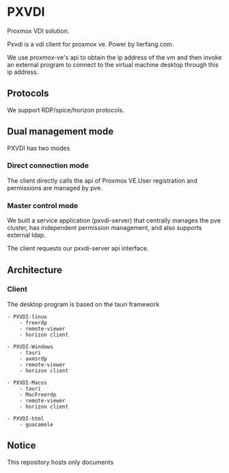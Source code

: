 # PXVDI
Proxmox VDI solution.

Pxvdi is a vdi client for proxmox ve. Power by lierfang.com.

We use proxmox-ve's api to obtain the ip address of the vm and then invoke an external program to connect to the virtual machine desktop through this ip address.

## Protocols
We support RDP/spice/horizon protocols.



## Dual management mode

PXVDI has two modes

### Direct connection mode

The client directly calls the api of Proxmox VE.User registration and permissions are managed by pve.

### Master control mode

We built a service application (pxvdi-server) that centrally manages the pve cluster, has independent permission management, and also supports external ldap.

The client requests our pxvdi-server api interface.

## Architecture

### Client

The desktop program is based on the tauri framework

    - PXVDI-linux
        - freerdp
        - remote-viewer
        - horizon client

    - PXVDI-Windows
        - tauri 
        - axmsrdp
        - remote-viewer
        - horizon client

    - PXVDI-Macos
        - tauri 
        - MacFreerdp
        - remote-viewer
        - horizon client

    - PXVDI-html
        - guacamole


## Notice

This repository hosts only documents